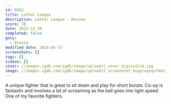 ```yaml
---
id: 8262
title: Lethal League
description: Lethal League - Review
score: 70
date: 2015-12-30
completed: false
goty:
  - Bronze
modified_date: 2024-04-17
screenshots: []
tags: []
videos: []
cover: //images.igdb.com/igdb/image/upload/t_cover_big/co1tvb.jpg
image: //images.igdb.com/igdb/image/upload/t_screenshot_huge/wyeqsfmd1aaql5y6wxxy.jpg
---
```

A unique fighter that is great to sit down and play for short bursts. Co-op is fantastic and involves a lot of screaming as the ball goes into light speed. One of my favorite fighters.